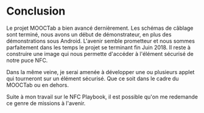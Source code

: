 # Conclusion

Le projet MOOCTab a bien avancé dernièrement.
Les schémas de câblage sont terminé, nous avons un début de démonstrateur, en plus des démonstrations sous Android.
L'avenir semble prometteur et nous sommes parfaitement dans les temps le projet se terminant fin Juin 2018.
Il reste à construire une image qui nous permette d'accéder à l'élément sécurisé de notre puce NFC.

Dans la même veine, je serai amenée à développer une ou plusieurs applet qui tourneront sur un élément sécurisé. Que ce soit dans le cadre du MOOCTab ou en dehors.

Suite à mon travail sur le NFC Playbook, il est possible qu'on me redemande ce genre de missions à l'avenir.
